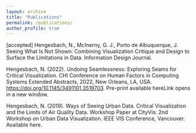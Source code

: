 ```yaml
---
layout: archive
title: "Publications"
permalink: /publications/
author_profile: true
---
```


\[accepted\] Hengesbach, N., McInerny, G. J., Porto de Albuquerque, J. Seeing What Is Not Shown: Combining Visualization Critique and Design to Surface the Limitations in Data. Information Design Journal.

Hengesbach, N. (2022). Undoing Seamlessness: Exploring Seams for Critical Visualization. CHI Conference on Human Factors in Computing Systems Extended Abstracts, 2022, New Orleans, LA, USA. https://doi.org/10.1145/3491101.3519703. Pre-print available hereLink opens in a new window.

Hengesbach, N. (2019). Ways of Seeing Urban Data. Critical Visualization and the Limits of Air Quality Data. Workshop Paper at CityVis: 2nd Workshop on Urban Data Visualization. IEEE VIS Conference, Vancouver. Available here.
